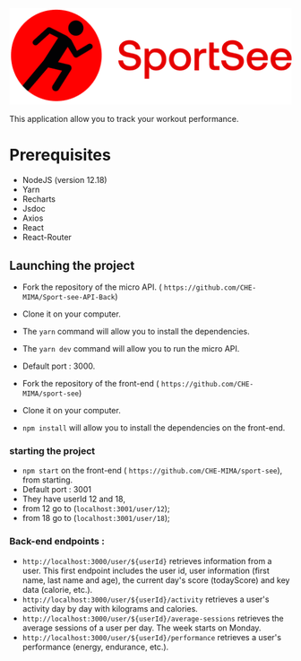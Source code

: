 ![Getting Started](./src/assets/logoSport.png)
   
This application allow you to track your workout performance.

# Prerequisites

- NodeJS (version 12.18)
- Yarn
- Recharts
- Jsdoc
- Axios
- React
- React-Router



## Launching the project

- Fork the repository of the micro API.
( `https://github.com/CHE-MIMA/Sport-see-API-Back`)
- Clone it on your computer.
- The `yarn` command will allow you to install the dependencies.
- The `yarn dev` command will allow you to run the micro API.
- Default port : 3000.

- Fork the repository of the front-end ( `https://github.com/CHE-MIMA/sport-see`)
- Clone it on your computer.
- `npm install` will allow you to install the dependencies on the front-end.

### starting the project
- `npm start` on the front-end ( `https://github.com/CHE-MIMA/sport-see`), from starting.
- Default port : 3001
- They have userId 12 and 18, 
- from 12 go to (`localhost:3001/user/12`);
- from 18 go to (`localhost:3001/user/18`);

### Back-end endpoints :

- `http://localhost:3000/user/${userId}` retrieves information from a user. This first endpoint includes the user id, user information (first name, last name and age), the current day's score (todayScore) and key data (calorie, etc.).
- `http://localhost:3000/user/${userId}/activity` retrieves a user's activity day by day with kilograms and calories.
- `http://localhost:3000/user/${userId}/average-sessions` retrieves the average sessions of a user per day. The week starts on Monday.
- `http://localhost:3000/user/${userId}/performance` retrieves a user's performance (energy, endurance, etc.).



